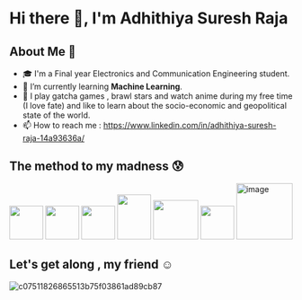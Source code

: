 # Hi there 👋, I'm Adhithiya Suresh Raja

## About Me 🚀
- 🎓 I'm a Final year Electronics and Communication Engineering student.
- 🤖 I’m currently learning **Machine Learning**.
- 🎨 I play gatcha games , brawl stars and watch anime during my free time (I love fate) and like to learn about the socio-economic and geopolitical state of the world.
- 📫 How to reach me : https://www.linkedin.com/in/adhithiya-suresh-raja-14a93636a/

## The method to my madness 😰

<p align="left">
  <img src="https://github.com/user-attachments/assets/b3bdcecd-caff-4e09-8e4b-0bae247a0b1f" width="60" height="60"/>
  <img src="https://github.com/user-attachments/assets/99e50312-608d-499b-9f7e-69cfb4f6e4be" width="60" height="60"/>
  <img src="https://github.com/user-attachments/assets/196abba5-e4ee-46db-b0cc-c9e7ba7eea2f" width="60" height="60"/>
  <img src="https://github.com/user-attachments/assets/5526e3d9-6d27-4fad-ac3d-c8c0666e0e85" width="60" height="80"/>
  
  <img src="https://github.com/user-attachments/assets/1dc9dc64-f8fd-4d41-b8ff-c0863c0474a5" width="80" height="70"/>
  <img src="https://github.com/user-attachments/assets/0af26433-4fe3-4f55-bb8a-db963f444936" width="60" height="60"/>
  <img width="100" height="100" alt="image" src="https://github.com/user-attachments/assets/21044f60-5199-4b5b-86e1-76b98c76f79d" />
</p>




## Let's get along , my friend ☺️
![c07511826865513b75f03861ad89cb87](https://github.com/user-attachments/assets/3d43b47a-5a19-4c77-81af-20d55f127e2c)



<!--
**AdhithiyaSureshRaja/AdhithiyaSureshRaja** is a ✨ _special_ ✨ repository because its `README.md` (this file) appears on your GitHub profile.

Here are some ideas to get you started:

- 🔭 I’m currently working on ...
- 🌱 I’m currently learning ...
- 👯 I’m looking to collaborate on ...
- 🤔 I’m looking for help with ...
- 💬 Ask me about ...
- 📫 How to reach me: ...
- 😄 Pronouns: ...
- ⚡ Fun fact: ...
-->
